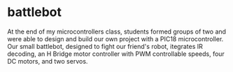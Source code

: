 # battlebot
 
At the end of my microcontrollers class, students formed groups of two and were able to design and build our own project with a PIC18 microcontroller. Our small battlebot, designed to fight our friend's robot, itegrates IR decoding, an H Bridge motor controller with PWM controllable speeds, four DC motors, and two servos.
